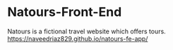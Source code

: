 # Natours-Front-End
Natours is a fictional travel website which offers tours.
https://naveedriaz829.github.io/natours-fe-app/

